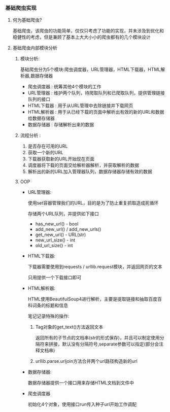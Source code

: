 ### 基础爬虫实现

1. 何为基础爬虫?

   基础爬虫，该爬虫的功能简单，仅仅只考虑了功能的实现，并未涉及到优化和稳健性的考虑，但是兼顾了基本上大大小小的爬虫都有的几个模块设计

2. 基础爬虫内部模块分析

   1. 模块分析:

      基础爬虫分为5个模块:爬虫调度器，URL管理器，HTML下载器，HTML解析器,数据存储器

      * 爬虫调度器 : 统筹其他4个模块的工作
      * URL管理器 : 维护两个队列，待爬取队列和已爬取队列，提供管理链接队列的接口
      * HTML下载器 : 用于从URL管理中去除链接并下载网页
      * HTML解析器 : 用于从已经下载的页面中解析出有效的新的URL和数据给数据存储器
      * 数据存储器 : 存储解析出来的数据

   2. 流程分析 :

      1. 是否存在可用的URL
      2. 获取一个新的URL
      3. 下载器获取新的URL开始现在页面
      4. 调度器将下载的页面交给解析器解析，并获取解析的数据
      5. 解析出的新的URL加入管理器队列，数据存储器存储有效的数据

   3. OOP

      * URL管理器:

        使用set容器管理我们的URL，目的是为了防止重复抓取造成死循环

        存储两个URL队列，并提供如下接口

        * has_new_url() - bool
        * add_new_url() / add_new_urls()
        * get_new_url() - URL(str)
        * new_url_size() - int
        * old_url_size() - int

      * HTML下载器:

        下载器需要使用到requests / urllib.request模块，并返回网页的文本

        只用提供一个下载接口即可

      * HTML解析器:

        HTML使用BeautifulSoup4进行解析，主要是提取链接和抽取百度百科词条的标题和信息

        笔记记录特殊的操作:

        1. Tag对象的get_text()方法返回文本

           返回所有的子节点的文档串(str的形式保存)，并且可以制定使用分隔符来拼接，默认没有分隔符号,separate参数可以指定(部分会注释文档串)

        2. urllib.parse.urljoin方法合并两个url路径构造新的url

      * 数据存储器:

        数据存储器提供一个接口用来存储HTML文档到文件中

      * 爬虫调度器

        初始化4个对象，使用接口run传入种子url开始工作调配

        ​


